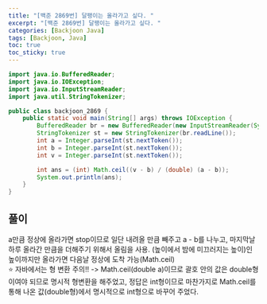 ```yaml
---
title: "[백준 2869번] 달팽이는 올라가고 싶다. "
excerpt: "[백준 2869번] 달팽이는 올라가고 싶다. "
categories: [Backjoon Java]
tags: [Backjoon, Java]
toc: true
toc_sticky: true
---
```


```java
import java.io.BufferedReader;
import java.io.IOException;
import java.io.InputStreamReader;
import java.util.StringTokenizer;

public class backjoon_2869 {
    public static void main(String[] args) throws IOException {
        BufferedReader br = new BufferedReader(new InputStreamReader(System.in));
        StringTokenizer st = new StringTokenizer(br.readLine());
        int a = Integer.parseInt(st.nextToken());
        int b = Integer.parseInt(st.nextToken());
        int v = Integer.parseInt(st.nextToken());

        int ans = (int) Math.ceil((v - b) / (double) (a - b));
        System.out.println(ans);
    }
}
```

## 풀이

a만큼 정상에 올라가면 stop이므로 일단 내려올 만큼 빼주고 a - b를 나누고, 마지막날 하루 올라간 만큼을 더해주기 위해서 올림을 사용. (높이에서 밤에 미끄러지는 높이)인 높이까지만 올라가면 다음날 정상에 도착 가능(Math.ceil) <br>
⭐ 자바에서는 형 변환 주의!! -> Math.ceil(double a)이므로 괄호 안의 값은 double형이여야 되므로 명시적 형변환을 해주었고, 정답은 int형이므로 마찬가지로 Math.ceil를 통해 나온 값(double형)에서 명시적으로 int형으로 바꾸어 주었다.
